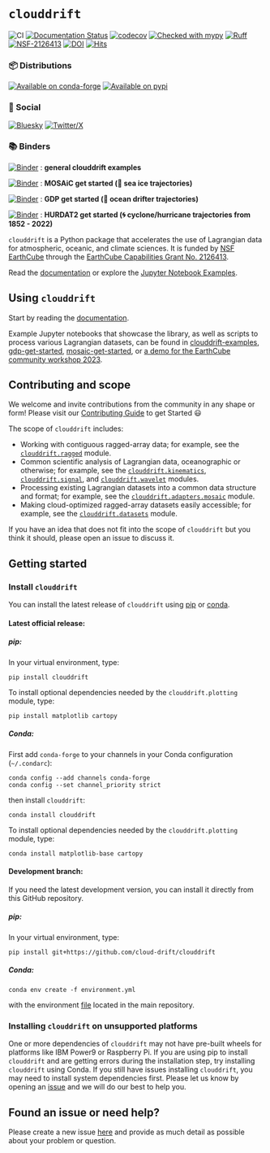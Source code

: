 # `clouddrift`
![CI](https://github.com/Cloud-Drift/clouddrift/workflows/CI/badge.svg)
[![Documentation Status](https://github.com/Cloud-Drift/clouddrift/actions/workflows/docs.yml/badge.svg)](https://cloud-drift.github.io/clouddrift)
[![codecov](https://codecov.io/gh/Cloud-Drift/clouddrift/branch/main/graph/badge.svg)](https://codecov.io/gh/Cloud-Drift/clouddrift/)
[![Checked with mypy](http://www.mypy-lang.org/static/mypy_badge.svg)](http://mypy-lang.org/)
[![Ruff](https://img.shields.io/endpoint?url=https://raw.githubusercontent.com/astral-sh/ruff/main/assets/badge/v2.json)](https://github.com/astral-sh/ruff)
[![NSF-2126413](https://img.shields.io/badge/NSF-2126413-blue.svg)](https://nsf.gov/awardsearch/showAward?AWD_ID=2126413)
[![DOI](https://zenodo.org/badge/DOI/10.5281/zenodo.11081648.svg)](https://doi.org/10.5281/zenodo.11081648)
[![Hits](https://hits.seeyoufarm.com/api/count/incr/badge.svg?url=https%3A%2F%2Fgithub.com%2FCloud-Drift%2Fclouddrift&count_bg=%2368C563&title_bg=%23555555&icon=&icon_color=%23E7E7E7&title=hits&edge_flat=false)](https://hits.seeyoufarm.com)

### 📦 Distributions
[![Available on conda-forge](https://anaconda.org/conda-forge/clouddrift/badges/version.svg?style=flat-square)](https://anaconda.org/conda-forge/clouddrift/)
[![Available on pypi](https://img.shields.io/pypi/v/clouddrift.svg?style=flat-square&color=blue)](https://pypi.org/project/clouddrift/)

### 👥 Social
[![Bluesky](https://img.shields.io/badge/Bluesky-0285FF?logo=bluesky&logoColor=fff&style=for-the-badge)](https://bsky.app/profile/clouddrift.bsky.social)
[![Twitter/X](https://img.shields.io/badge/X-000000?style=for-the-badge&logo=x&logoColor=white)](https://twitter.com/CloudDrift2)

### 📚 Binders
[![Binder](https://mybinder.org/badge_logo.svg)](https://mybinder.org/v2/gh/Cloud-Drift/clouddrift-examples/main?labpath=notebooks) : **general clouddrift examples**

[![Binder](https://mybinder.org/badge_logo.svg)](https://mybinder.org/v2/gh/Cloud-Drift/mosaic-get-started/HEAD) : **MOSAiC get started (🧊 sea ice trajectories)**

[![Binder](https://mybinder.org/badge_logo.svg)](https://mybinder.org/v2/gh/Cloud-Drift/gdp-get-started/HEAD) : **GDP get started (🌊 ocean drifter trajectories)**

[![Binder](https://mybinder.org/badge_logo.svg)](https://mybinder.org/v2/gh/Cloud-Drift/hurdat2-get-started/HEAD) : **HURDAT2 get started (🌀 cyclone/hurricane trajectories from 1852 - 2022)**

`clouddrift` is a Python package that accelerates the use of Lagrangian data for atmospheric, oceanic, and climate sciences.
It is funded by [NSF EarthCube](https://www.earthcube.org/info) through the
[EarthCube Capabilities Grant No. 2126413](https://www.nsf.gov/awardsearch/showAward?AWD_ID=2126413).

Read the [documentation](https://cloud-drift.github.io/clouddrift) or explore
the [Jupyter Notebook Examples](https://github.com/Cloud-Drift/clouddrift-examples).

## Using `clouddrift`

Start by reading the [documentation](https://cloud-drift.github.io/clouddrift).

Example Jupyter notebooks that showcase the library, as well as scripts
to process various Lagrangian datasets, can be found in
[clouddrift-examples](https://github.com/Cloud-Drift/clouddrift-examples), [gdp-get-started](https://github.com/Cloud-Drift/gdp-get-started), [mosaic-get-started](https://github.com/Cloud-Drift/mosaic-get-started), or [a demo for the EarthCube community workshop 2023](https://github.com/Cloud-Drift/e3-comm-workshop-2023).

## Contributing and scope

We welcome and invite contributions from the community in any shape or form! Please visit our [Contributing Guide](CONTRIBUTING.md) to get Started 😃

The scope of `clouddrift` includes:

* Working with contiguous ragged-array data; for example, see the
  [`clouddrift.ragged`](https://cloud-drift.github.io/clouddrift/_autosummary/clouddrift.ragged.html) module.
* Common scientific analysis of Lagrangian data, oceanographic or otherwise;
  for example, see the
  [`clouddrift.kinematics`](https://cloud-drift.github.io/clouddrift/_autosummary/clouddrift.kinematics.html),
  [`clouddrift.signal`](https://cloud-drift.github.io/clouddrift/_autosummary/clouddrift.signal.html), and
  [`clouddrift.wavelet`](https://cloud-drift.github.io/clouddrift/_autosummary/clouddrift.wavelet.html) modules.
* Processing existing Lagrangian datasets into a common data structure and format;
  for example, see the [`clouddrift.adapters.mosaic`](https://cloud-drift.github.io/clouddrift/_autosummary/clouddrift.adapters.mosaic.html) module.
* Making cloud-optimized ragged-array datasets easily accessible; for example,
  see the [`clouddrift.datasets`](https://cloud-drift.github.io/clouddrift/_autosummary/clouddrift.datasets.html) module.

If you have an idea that does not fit into the scope of `clouddrift` but you think
it should, please open an issue to discuss it.

## Getting started

### Install `clouddrift`

You can install the latest release of `clouddrift` using [pip](https://pypi.org/project/clouddrift/) or [conda](https://anaconda.org/conda-forge/clouddrift).

#### Latest official release:
##### pip:

In your virtual environment, type:

```
pip install clouddrift
```

To install optional dependencies needed by the `clouddrift.plotting` module,
type:

```
pip install matplotlib cartopy
```

##### Conda:

First add `conda-forge` to your channels in your Conda configuration (`~/.condarc`):

```
conda config --add channels conda-forge
conda config --set channel_priority strict
```

then install `clouddrift`:

```
conda install clouddrift
```

To install optional dependencies needed by the `clouddrift.plotting` module,
type:

```
conda install matplotlib-base cartopy
```

#### Development branch:

If you need the latest development version, you can install it directly from this GitHub repository.

##### pip:

In your virtual environment, type:

```
pip install git+https://github.com/cloud-drift/clouddrift
```

##### Conda:
```
conda env create -f environment.yml
```
with the environment [file](https://github.com/Cloud-Drift/clouddrift/blob/main/environment.yml) located in the main repository.

### Installing `clouddrift` on unsupported platforms

One or more dependencies of `clouddrift` may not have pre-built wheels for
platforms like IBM Power9 or Raspberry Pi.
If you are using pip to install `clouddrift` and are getting errors during the
installation step, try installing `clouddrift` using Conda.
If you still have issues installing `clouddrift`, you may need to install system
dependencies first.
Please let us know by opening an
[issue](https://github.com/Cloud-Drift/clouddrift/issues/new) and we will do our
best to help you.

## Found an issue or need help?

Please create a new issue [here](https://github.com/Cloud-Drift/clouddrift/issues/new)
and provide as much detail as possible about your problem or question.
